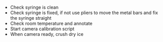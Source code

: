 - Check syringe is clean
- Check syringe is fixed, if not use pliers to move the metal bars and fix the syringe straight
- Check room temperature and annotate
- Start camera calibration script
- When camera ready, crush dry ice